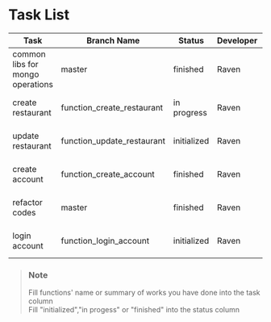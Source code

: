 # Task List
Task|Branch Name|Status|Developer|Date
-|-|-|-|-
common libs for mongo operations|master|finished|Raven|15 Nov, 2018
create restaurant|function_create_restaurant|in progress|Raven|23 Nov, 2018
update restaurant|function_update_restaurant|initialized|Raven|16 Nov, 2018
create account|function_create_account|finished|Raven|24 Nov, 2018
refactor codes|master|finished|Raven|25 Nov, 2018
login account|function_login_account|initialized|Raven|26 Nov, 2018

> ### Note
> Fill functions' name or summary of works you have done into the task column  
> Fill "initialized","in progess" or "finished" into the status column
